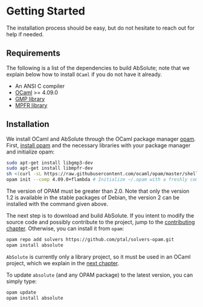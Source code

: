 # Getting Started

The installation process should be easy, but do not hesitate to reach out for help if needed.

## Requirements

The following is a list of the dependencies to build AbSolute; note that we explain below how to install `OCaml` if you do not have it already.

* An ANSI C compiler
* [OCaml](http://ocaml.org/) >= 4.09.0
* [GMP library](https://gmplib.org/)
* [MPFR library](https://www.mpfr.org/)

## Installation

We install OCaml and AbSolute through the OCaml package manager [opam](http://opam.ocaml.org/).
First, [install opam](http://opam.ocaml.org/doc/Install.html) and the necessary libraries with your package manager and initialize opam:
```sh
sudo apt-get install libgmp3-dev
sudo apt-get install libmpfr-dev
sh <(curl -sL https://raw.githubusercontent.com/ocaml/opam/master/shell/install.sh) # see opam documentation for alternatives.
opam init --comp 4.09.0+flambda # Initialize ~/.opam with a freshly compiled OCaml 4.07.1
```
The version of OPAM must be greater than 2.0.
Note that only the version 1.2 is available in the stable packages of Debian, the version 2 can be installed with the command given above.

The next step is to download and build AbSolute.
If you intent to modify the source code and possibly contribute to the project, jump to the [contributing chapter](contributing.html).
Otherwise, you can install it from `opam`:

```sh
opam repo add solvers https://github.com/ptal/solvers-opam.git
opam install absolute
```

`AbSolute` is currently only a library project, so it must be used in an OCaml project, which we explain in the [next chapter](learn-absolute.html).

To update `absolute` (and any OPAM package) to the latest version, you can simply type:

```sh
opam update
opam install absolute
```
